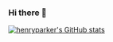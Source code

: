 ### Hi there 👋

[![henryparker's GitHub stats](https://github-readme-stats.vercel.app/api?username=henryparker)](https://github.com/anuraghazra/github-readme-stats)

<!--
**henryparker/henryparker** is a ✨ _special_ ✨ repository because its `README.md` (this file) appears on your GitHub profile.

Here are some ideas to get you started:

- 🔭 I’m currently working on ...
- 🌱 I’m currently learning ...
- 👯 I’m looking to collaborate on ...
- 🤔 I’m looking for help with ...
- 💬 Ask me about ...
- 📫 How to reach me: ...
- 😄 Pronouns: ...
- ⚡ Fun fact: ...
-->
